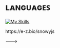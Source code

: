# ʟᴀɴɢᴜᴀɢᴇꜱ
[![My Skills](https://skillicons.dev/icons?i=js,html,css,c,cs,cpp,kotlin,py,java)](https://skillicons.dev)

<!---
Check out my bio here  --> https://e-z.bio/snowyjs
--->
